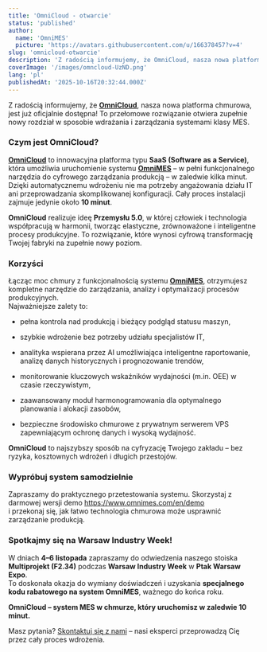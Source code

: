 ```yaml
---
title: 'OmniCloud - otwarcie'
status: 'published'
author:
  name: 'OmniMES'
  picture: 'https://avatars.githubusercontent.com/u/166378457?v=4'
slug: 'omnicloud-otwarcie'
description: 'Z radością informujemy, że OmniCloud, nasza nowa platforma chmurowa, jest już oficjalnie dostępna! To przełomowe rozwiązanie otwiera zupełnie nowy rozdział w sposobie wdrażania i zarządzania systemami klasy MES.'
coverImage: '/images/omncloud-UzND.png'
lang: 'pl'
publishedAt: '2025-10-16T20:32:44.000Z'
---
```


Z radością informujemy, że [**OmniCloud**](https://www.omnicloud.com), nasza nowa platforma chmurowa, jest już oficjalnie dostępna! To przełomowe rozwiązanie otwiera zupełnie nowy rozdział w sposobie wdrażania i zarządzania systemami klasy MES.

### Czym jest OmniCloud?

[**OmniCloud**](https://www.omnicloud.com) to innowacyjna platforma typu **SaaS (Software as a Service)**, która umożliwia uruchomienie systemu  [**OmniMES**](https://www.omnimes.com) – w pełni funkcjonalnego narzędzia do cyfrowego zarządzania produkcją – w zaledwie kilka minut. Dzięki automatycznemu wdrożeniu nie ma potrzeby angażowania działu IT ani przeprowadzania skomplikowanej konfiguracji. Cały proces instalacji zajmuje jedynie około **10 minut**.

**OmniCloud** realizuje ideę **Przemysłu 5.0**, w której człowiek i technologia współpracują w harmonii, tworząc elastyczne, zrównoważone i inteligentne procesy produkcyjne. To rozwiązanie, które wynosi cyfrową transformację Twojej fabryki na zupełnie nowy poziom.

### Korzyści

Łącząc moc chmury z funkcjonalnością systemu [**OmniMES**,](https://www.omnimes.com) otrzymujesz kompletne narzędzie do zarządzania, analizy i optymalizacji procesów produkcyjnych.\
Najważniejsze zalety to:

- pełna kontrola nad produkcją i bieżący podgląd statusu maszyn,

- szybkie wdrożenie bez potrzeby udziału specjalistów IT,

- analityka wspierana przez AI umożliwiająca inteligentne raportowanie, analizę danych historycznych i prognozowanie trendów,

- monitorowanie kluczowych wskaźników wydajności (m.in. OEE) w czasie rzeczywistym,

- zaawansowany moduł harmonogramowania dla optymalnego planowania i alokacji zasobów,

- bezpieczne środowisko chmurowe z prywatnym serwerem VPS zapewniającym ochronę danych i wysoką wydajność.

**OmniCloud** to najszybszy sposób na cyfryzację Twojego zakładu – bez ryzyka, kosztownych wdrożeń i długich przestojów.

### Wypróbuj system samodzielnie

Zapraszamy do praktycznego przetestowania systemu. Skorzystaj z darmowej wersji demo <https://www.omnimes.com/en/demo>\
i przekonaj się, jak łatwo technologia chmurowa może usprawnić zarządzanie produkcją.

### Spotkajmy się na Warsaw Industry Week!

W dniach **4–6 listopada** zapraszamy do odwiedzenia naszego stoiska **Multiprojekt (F2.34)** podczas **Warsaw Industry Week** w **Ptak Warsaw Expo**.\
To doskonała okazja do wymiany doświadczeń i uzyskania **specjalnego kodu rabatowego na system OmniMES**, ważnego do końca roku.

**OmniCloud – system MES w chmurze, który uruchomisz w zaledwie 10 minut.**

Masz pytania? [Skontaktuj się z nami](https://www.omnimes.com/pl/kontakt) – nasi eksperci przeprowadzą Cię przez cały proces wdrożenia.